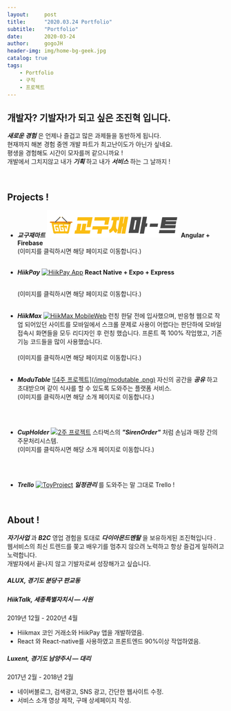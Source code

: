 ```yaml
---
layout:     post
title:      "2020.03.24 Portfolio"
subtitle:   "Portfolio"
date:       2020-03-24
author:     gogoJH
header-img: img/home-bg-geek.jpg
catalog: true
tags:
    - Portfolio
    - 구직
    - 프로젝트
---
```

## 개발자? 기발자!가 되고 싶은 조진혁 입니다.
***새로운 경험*** 은 언제나 즐겁고 많은 과제들을 동반하게 됩니다.<br>
현재까지 해본 경험 중엔 개발 파트가 최고난이도가 아닌가 싶네요.<br> 
평생을 경험해도 시간이 모자를꺼 같으니까요 !<br>
개발에서 그치지않고 내가 ***기획*** 하고 내가 ***서비스*** 하는 그 날까지 !

<br>

## Projects !
*  ***교구재마트***
	[![교구재마트](/img/교구재마트.png)](https://ggj-mart.com/mall/default/home)
	**Angular + Firebase**
		<br>
	(이미지를 클릭하시면 해당 페이지로 이동합니다.)
	<br><br>

*  ***HiikPay***
	[![HiikPay App](/img/hiikpay.png)](https://play.google.com/store/apps/details?id=com.bckhan.hiikpay&hl=in "HiikPay Click")
	**React Native + Expo + Express**
	
	<br>
	(이미지를 클릭하시면 해당 페이지로 이동합니다.)
	<br><br>
	
*  ***HiikMax***
	[![HiikMax MobileWeb ](/img/hiikmax.png)](https://hiikmax.com/trading/btchic "Hiikmax 프로젝트 Click!")
	런칭 한달 전에 입사했으며, 반응형 웹으로 작업 되어있던 사이트를 모바일에서
	스크롤 문제로 사용이 어렵다는 판단하에 모바일 접속시 화면들을 모두 리디자인
	후 런칭 했습니다. 프론트 쪽 100% 작업했고, 기존 기능 코드들을 많이 사용했습니다. 	
	<br>
	(이미지를 클릭하시면 해당 페이지로 이동합니다.)
	<br><br>
	
*  ***ModuTable***
	[![4주 프로젝트](/img/modutable .png)](https://gogojh.github.io/2019/06/25/4%EC%A3%BC-%ED%94%84%EB%A1%9C%EC%A0%9D%ED%8A%B8-%EC%86%8C%EA%B0%9C/ "4주 프로젝트 Click!")
	자신의 공간을 ***공유*** 하고 초대받으며 같이 식사를 할 수 있도록 
	도와주는 플랫폼 서비스.<br>
	(이미지를 클릭하시면 해당 소개 페이지로 이동합니다.)
	
	<br><br>
	
*  ***CupHolder***
	[![2주 프로젝트](/img/cupholder.png)](https://gogojh.github.io/2019/05/20/2%EC%A3%BC-%ED%94%84%EB%A1%9C%EC%A0%9D%ED%8A%B8-%EC%86%8C%EA%B0%9C/ "2주 프로젝트 Click!")
	스타벅스의 ***"SirenOrder"*** 처럼 손님과 매장 간의 주문처리시스템.<br>
	(이미지를 클릭하시면 해당 소개 페이지로 이동합니다.)
	
	<br><br>
	
*  ***Trello***
	[![ToyProject](/img/Trello.png)](https://gogojh.github.io/2019/11/25/Trello-%EC%86%8C%EA%B0%9C/ "Trello 프로젝트 Click!")
	***일정관리*** 를 도와주는 말 그대로 Trello !

<br>

## About !

***자기사업*** 과 ***B2C*** 영업 경험을 토대로 ***다이아몬드멘탈*** 을 보유하게된 조진혁입니다 .<br>
웹서비스의 최신 트렌드를 쫒고 배우기를 멈추지 않으려 노력하고
항상 즐겁게 일하려고 노력합니다.<br>
개발자에서 끝나지 않고 기발자로써 성장해가고 싶습니다. 

#####  ALUX, 경기도  분당구 판교동 

##### HiikTalk, 세종특별자치시 — 사원
2019년 12월 - 2020년 4월 

-	Hiikmax 코인 거래소와 HiikPay 앱을 개발하였음.
-	React 와 React-native를 사용하였고 프론트엔드 90%이상 작업하였음.

##### Luxent, 경기도 남양주시 — 대리
2017년 2월 - 2018년 2월
-   네이버블로그, 검색광고, SNS 광고, 간단한 웹사이트 수정.
-   서비스 소개 영상 제작, 구매 상세페이지 작성.
    
<!--stackedit_data:
eyJoaXN0b3J5IjpbMjE0MjkzODYwNSwtMTgwOTQ2MzM5MywxOD
Y2OTEwMjg0XX0=
-->
